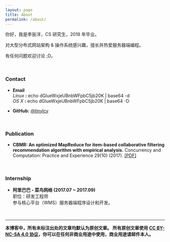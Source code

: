 ```yaml
---
layout: page
title: About
permalink: /about/
---
```


你好，我是李辰洋，CS 研究生，2018 年毕业。

对大型分布式网站架构 & 操作系统感兴趣，擅长并热爱服务器端编程。

有任何问题欢迎讨论 ;D。

<br/>

### Contact

 * **Email** <br/>
   *Linux* **:** echo dGlueWxjeUBnbWFpbC5jb20K | base64 -d <br/>
   *OS X* **:** echo dGlueWxjeUBnbWFpbC5jb20K | base64 -D

 * **GitHub:** [@tinylcy](https://github.com/tinylcy)

<br/>

### Publication

* **CBMR: An optimized MapReduce for item-based collaborative filtering recommendation algorithm with empirical analysis.** Concurrency and Computation: Practice and Experience 29(10) (2017). [[PDF]](http://onlinelibrary.wiley.com/doi/10.1002/cpe.4092/epdf)

<br/>

### Internship

* **阿里巴巴 - 菜鸟网络 (2017.07 ~ 2017.09)**<br/>
职位：研发工程师<br/>
参与核心平台（WMS）服务器端程序设计和开发。

<br/>

-----

**本博客中，所有未标注出处的文章均默认为原创文章。
所有原创文章使用 [CC BY-NC-SA 4.0 协议](https://creativecommons.org/licenses/by-nc-sa/4.0/deed.zh)，你可以在任何非商业用途中使用，商业用途请邮件本人。**



 




